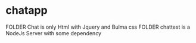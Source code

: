 # chatapp

FOLDER Chat is only Html with Jquery and Bulma css
FOLDER chattest is a NodeJs Server with some dependency